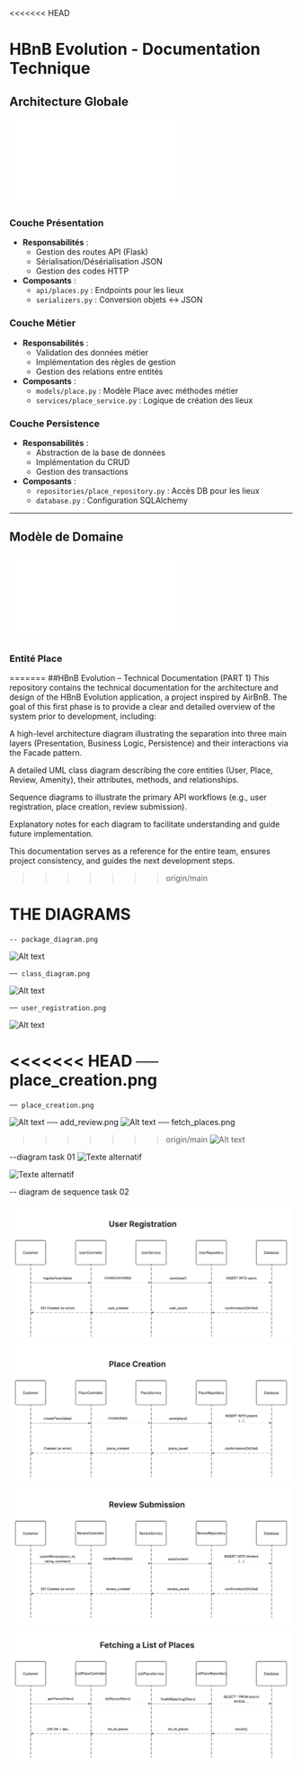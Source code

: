 <<<<<<< HEAD
# HBnB Evolution - Documentation Technique

## Architecture Globale
![Diagramme des Packages](API-Architecture.mmd)

### Couche Présentation
- **Responsabilités** : 
  - Gestion des routes API (Flask)
  - Sérialisation/Désérialisation JSON
  - Gestion des codes HTTP
- **Composants** :
  - `api/places.py` : Endpoints pour les lieux
  - `serializers.py` : Conversion objets ↔ JSON

### Couche Métier
- **Responsabilités** :
  - Validation des données métier
  - Implémentation des règles de gestion
  - Gestion des relations entre entités
- **Composants** :
  - `models/place.py` : Modèle Place avec méthodes métier
  - `services/place_service.py` : Logique de création des lieux

### Couche Persistence
- **Responsabilités** :
  - Abstraction de la base de données
  - Implémentation du CRUD
  - Gestion des transactions
- **Composants** :
  - `repositories/place_repository.py` : Accès DB pour les lieux
  - `database.py` : Configuration SQLAlchemy

---

## Modèle de Domaine
![Diagramme de Classes](Classe-UML.md)

### Entité Place




=======
##HBnB Evolution – Technical Documentation (PART 1)
This repository contains the technical documentation for the architecture and design of the HBnB Evolution application, a project inspired by AirBnB.
The goal of this first phase is to provide a clear and detailed overview of the system prior to development, including:

A high-level architecture diagram illustrating the separation into three main layers (Presentation, Business Logic, Persistence) and their interactions via the Facade pattern.

A detailed UML class diagram describing the core entities (User, Place, Review, Amenity), their attributes, methods, and relationships.

Sequence diagrams to illustrate the primary API workflows (e.g., user registration, place creation, review submission).

Explanatory notes for each diagram to facilitate understanding and guide future implementation.

This documentation serves as a reference for the entire team, ensures project consistency, and guides the next development steps.



>>>>>>> origin/main

# THE DIAGRAMS 

    -- package_diagram.png
 ![Alt text]()
    
    ── class_diagram.png
![Alt text]()

    ── user_registration.png
![Alt text]()

<<<<<<< HEAD
── place_creation.png
=======
    ── place_creation.png
![Alt text]()
    ── add_review.png
![Alt text]()
    ── fetch_places.png 
>>>>>>> origin/main
![Alt text]()

  --diagram task 01
![Texte alternatif](w)

![Texte alternatif]()


-- diagram de sequence task 02

![Texte alternatif](images/UserRegistrationDiagram.png)
![Texte alternatif](images/PlaceCreationDiagram.png)
![Texte alternatif](images/ReviewSubmissionDiagram.png)
![Texte alternatif](images/ListofPlacesDiagram.png)

